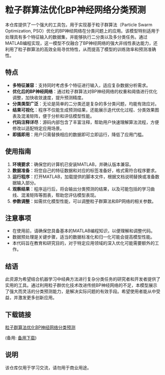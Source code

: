 # 粒子群算法优化BP神经网络分类预测

本仓库提供了一个强大的工具包，用于实现基于粒子群算法（Particle Swarm Optimization, PSO）优化的BP神经网络在分类问题上的应用。该模型特别适用于处理具有多个特征输入的数据集，并能够执行二分类以及多分类任务。通过MATLAB编程实现，这一模型不仅融合了BP神经网络的强大非线性表达能力，还利用了粒子群算法的高效全局寻优特性，从而提高了模型的训练效率和预测准确性。

## 特点

- **多特征兼容**：支持同时考虑多个特征进行输入，适应复杂数据分析需求。
- **优化后的BP神经网络**：通过粒子群算法对BP神经网络的权重和阈值进行优化调整，加快收敛速度，提升预测精度。
- **分类类型广泛**：无论是简单的二分类还是复杂的多分类问题，均能有效应对。
- **结果可视化**：程序不仅能生成预测结果，还能展示迭代优化过程、分类效果图表及混淆矩阵，便于分析和评估模型性能。
- **代码注释详尽**：源码内部包含了丰富注释，帮助用户快速理解算法流程，方便修改以适配特定应用场景。
- **即插即用**：用户只需替换相应的数据即可立即运行，降低了应用门槛。

## 使用指南

1. **环境要求**：确保您的计算机已安装MATLAB，并确认版本兼容。
2. **数据准备**：将您自己的特征数据和对应的标签准备好，格式需符合程序要求。
3. **运行程序**：打开MATLAB，加载提供的脚本文件，根据文档说明替换或准备数据输入部分。
4. **观察结果**：程序运行后，将会输出分类预测的结果，以及可能包括的学习曲线、混淆矩阵等图表，帮助您评估模型表现。
5. **参数调整**：如需优化模型性能，可以调整粒子群算法和BP网络的相关参数。

## 注意事项

- 在使用前，请确保您具备基本的MATLAB编程知识，以便理解和调整代码。
- 数据预处理是关键步骤，适当的数据标准化和归一化可能会提高模型性能。
- 本代码旨在教育和研究目的，对于特定应用领域的深入优化可能需要额外的工作。

## 结语

此资源为希望结合机器学习中经典方法进行复杂分类任务的研究者和开发者提供了实用的工具。通过利用粒子群优化技术改进传统BP神经网络的不足，本模型展示了强大而灵活的分类预测能力，是解决实际问题的有效手段。希望使用者能从中受益，并激发更多创新应用。

## 下载链接
[粒子群算法优化BP神经网络分类预测](https://pan.quark.cn/s/6cfb08ddabf0) 

(备用: [备用下载](https://pan.baidu.com/s/10Ow9BLJ_otZug9o2iMIpTw?pwd=1234))

## 说明

该仓库仅用于学习交流，请勿用于商业用途。
